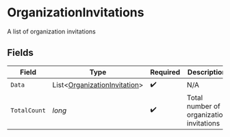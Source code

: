 # OrganizationInvitations

A list of organization invitations


## Fields

| Field                                                                             | Type                                                                              | Required                                                                          | Description                                                                       |
| --------------------------------------------------------------------------------- | --------------------------------------------------------------------------------- | --------------------------------------------------------------------------------- | --------------------------------------------------------------------------------- |
| `Data`                                                                            | List<[OrganizationInvitation](../../Models/Components/OrganizationInvitation.md)> | :heavy_check_mark:                                                                | N/A                                                                               |
| `TotalCount`                                                                      | *long*                                                                            | :heavy_check_mark:                                                                | Total number of organization invitations<br/>                                     |